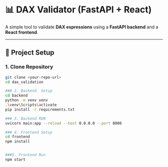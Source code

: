# 📊 DAX Validator (FastAPI + React)

A simple tool to validate **DAX expressions** using a **FastAPI backend** and a **React frontend**.

---

## 🚀 Project Setup

### 1. Clone Repository
```bash
git clone <your-repo-url>
cd dax_validation

### 2. Backend  Setup
cd backend
python -m venv venv
.\venv\Scripts\activate    
pip install -r requirements.txt

### 3. Backend RUN 
uvicorn main:app --reload --host 0.0.0.0 --port 8000

### 4. Frontend Setup 
cd frontend
npm install


###5. Frontend Run 
npm start
